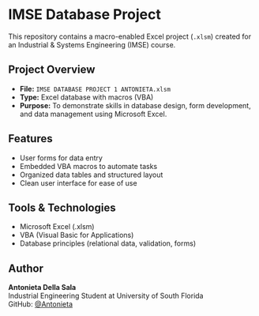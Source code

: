 # IMSE Database Project

This repository contains a macro-enabled Excel project (`.xlsm`) created for an Industrial & Systems Engineering (IMSE) course.

##  Project Overview

- **File:** `IMSE DATABASE PROJECT 1 ANTONIETA.xlsm`
- **Type:** Excel database with macros (VBA)
- **Purpose:** To demonstrate skills in database design, form development, and data management using Microsoft Excel.

##  Features

- User forms for data entry
- Embedded VBA macros to automate tasks
- Organized data tables and structured layout
- Clean user interface for ease of use

##  Tools & Technologies

- Microsoft Excel (.xlsm)
- VBA (Visual Basic for Applications)
- Database principles (relational data, validation, forms)

##  Author

**Antonieta Della Sala**  
Industrial Engineering Student at University of South Florida  
GitHub: [@Antonieta](https://github.com/Antonieta)

